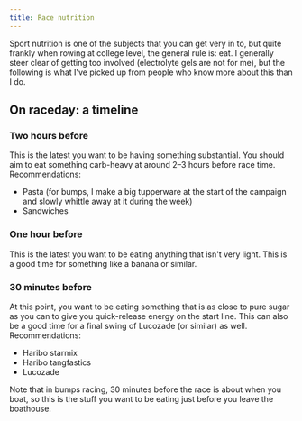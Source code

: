 ```yaml
---
title: Race nutrition
---
```


Sport nutrition is one of the subjects that you can get very in to, but quite frankly when rowing at college level, the general rule is: eat. I generally steer clear of getting too involved (electrolyte gels are not for me), but the following is what I've picked up from people who know more about this than I do.

## On raceday: a timeline

### Two hours before

This is the latest you want to be having something substantial. You should aim to eat something carb-heavy at around 2–3 hours before race time. Recommendations:

- Pasta (for bumps, I make a big tupperware at the start of the campaign and slowly whittle away at it during the week)
- Sandwiches

### One hour before

This is the latest you want to be eating anything that isn't very light. This is a good time for something like a banana or similar.

### 30 minutes before

At this point, you want to be eating something that is as close to pure sugar as you can to give you quick-release energy on the start line. This can also be a good time for a final swing of Lucozade (or similar) as well. Recommendations:

- Haribo starmix
- Haribo tangfastics
- Lucozade

Note that in bumps racing, 30 minutes before the race is about when you boat, so this is the stuff you want to be eating just before you leave the boathouse.
